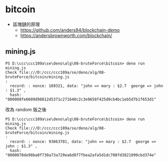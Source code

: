 # bitcoin

* 區塊鏈的原理
    * https://github.com/anders94/blockchain-demo
    * https://andersbrownworth.com/blockchain/

## mining.js

```
PS D:\ccc\ccc109a\se\deno\alg\08-bruteForce\bitcoin> deno run mining.js
Check file:///D:/ccc/ccc109a/se/deno/alg/08-bruteForce/bitcoin/mining.js
:
  record: : nonce: 169321, data: "john => mary : $2.7  george => john : $1.3" ,
  hash: "000008fe6609d98812d5371c271640c2c3e9658f425d0cb4bc1eb5d7b1f653d1"

```

改為 random 版之後

```
PS D:\ccc\ccc109a\se\deno\alg\08-bruteForce\bitcoin> deno run mining.js
Check file:///D:/ccc/ccc109a/se/deno/alg/08-bruteForce/bitcoin/mining.js
:
  record: : nonce: 93863701, data: "john => mary : $2.7  george => john : $1.3" ,
  hash: "0000078de98ba0f730a73a729ea6d8f7fbea2afa5d1dc708fd3821099cbd374e"

```